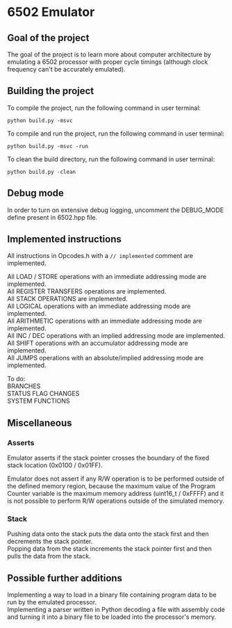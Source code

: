 # 6502 Emulator<br/>

## Goal of the project<br/>

The goal of the project is to learn more about computer architecture by emulating a 6502 processor with proper cycle timings (although clock frequency can't be accurately emulated).<br/>

## Building the project<br/>

To compile the project, run the following command in user terminal:<br/>

```python build.py -msvc```<br/>

To compile and run the project, run the following command in user terminal:<br/>

```python build.py -msvc -run```<br/>

To clean the build directory, run the following command in user terminal:<br/>

```python build.py -clean```<br/>

## Debug mode<br/>

In order to turn on extensive debug logging, uncomment the DEBUG_MODE define present in 6502.hpp file.<br/>

## Implemented instructions

All instructions in Opcodes.h with a ```// implemented``` comment are implemented.<br/>

All LOAD / STORE operations with an immediate addressing mode are implemented.<br/>
All REGISTER TRANSFERS operations are implemented.<br/>
All STACK OPERATIONS are implemented.<br/>
All LOGICAL operations with an immediate addressing mode are implemented.<br/>
All ARITHMETIC operations with an immediate addressing mode are implemented.<br/>
All INC / DEC operations with an implied addressing mode are implemented.<br/>
All SHIFT operations with an accumulator addressing mode are implemented.<br/>
All JUMPS operations with an absolute/implied addressing mode are implemented.<br/>

To do: <br/>
BRANCHES<br/>
STATUS FLAG CHANGES<br/>
SYSTEM FUNCTIONS<br/>

## Miscellaneous<br/>

### Asserts<br/>

  
Emulator asserts if the stack pointer crosses the boundary of the fixed stack location (0x0100 / 0x01FF).<br/>

Emulator does not assert if any R/W operation is to be performed outside of the defined memory region, because the maximum value of the Program Counter variable is the maximum memory address (uint16_t / 0xFFFF) and it is not possible to perform R/W operations outside of the simulated memory.


### Stack<br/>

 Pushing data onto the stack puts the data onto the stack first and then decrements the stack pointer.<br/>
 Popping data from the stack increments the stack pointer first and then pulls the data from the stack.

## Possible further additions<br/>

Implementing a way to load in a binary file containing program data to be run by the emulated processor.<br/>
Implementing a parser written in Python decoding a file with assembly code and turning it into a binary file to be loaded into the processor's memory.


  
